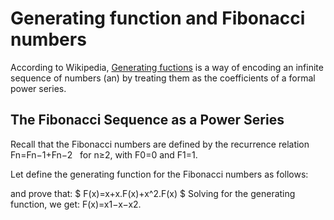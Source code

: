 # Generating function and Fibonacci numbers

According to Wikipedia, [Generating fuctions](https://en.wikipedia.org/wiki/Generating_function) is a way of encoding an infinite sequence of numbers (an) by treating them as the coefficients of a formal power series.

## The Fibonacci Sequence as a Power Series

Recall that the Fibonacci numbers are defined by the recurrence relation <br>
Fn=Fn−1+Fn−2     &nbsp; for n≥2, with F0=0 and F1=1.

Let define the generating function for the Fibonacci numbers as follows:

and prove that: 
$
F(x)=x+x.F(x)+x^2.F(x)
$
Solving for the generating function, we get:
F(x)=x1−x−x2.
